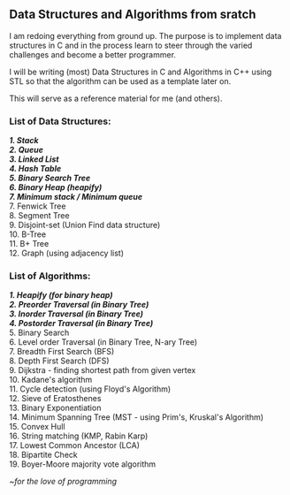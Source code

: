 ## Data Structures and Algorithms from sratch

I am redoing everything from ground up. The purpose is to implement data structures in C and in the process learn to steer through the varied challenges and become a better programmer. 

I will be writing (most) Data Structures in C and Algorithms in C++ using STL so that the algorithm can be used as a template later on.
 
This will serve as a reference material for me (and others).

### List of Data Structures:

**_1. Stack_**  
**_2. Queue_**  
**_3. Linked List_**  
**_4. Hash Table_**  
**_5. Binary Search Tree_**  
**_6. Binary Heap (heapify)_**  
**_7. Minimum stack / Minimum queue_**    
7. Fenwick Tree  
8. Segment Tree  
9. Disjoint-set (Union Find data structure)  
10. B-Tree  
11. B+ Tree  
12. Graph (using adjacency list)  
  
### List of Algorithms:  
  
**_1. Heapify (for binary heap)_**  
**_2. Preorder Traversal (in Binary Tree)_**  
**_3. Inorder Traversal (in Binary Tree)_**  
**_4. Postorder Traversal (in Binary Tree)_**  
5. Binary Search  
6. Level order Traversal (in Binary Tree, N-ary Tree)  
7. Breadth First Search (BFS)  
8. Depth First Search (DFS)  
9. Dijkstra - finding shortest path from given vertex  
10. Kadane's algorithm  
11. Cycle detection (using Floyd's Algorithm)  
12. Sieve of Eratosthenes  
13. Binary Exponentiation  
14. Minimum Spanning Tree (MST - using Prim's, Kruskal's Algorithm)  
15. Convex Hull  
16. String matching (KMP, Rabin Karp)  
17. Lowest Common Ancestor (LCA)  
18. Bipartite Check  
19. Boyer-Moore majority vote algorithm  
  
_~for the love of programming_  

